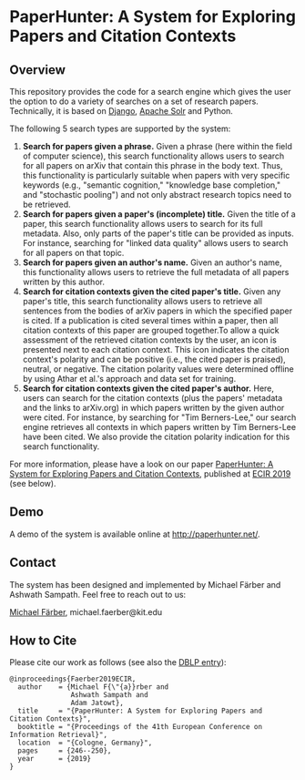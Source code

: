 # PaperHunter: A System for Exploring Papers and Citation Contexts

## Overview
This repository provides the code for a search engine which gives the user the option to do a variety of searches on a set of research papers. Technically, it is based on [Django](https://www.djangoproject.com/), [Apache Solr](https://lucene.apache.org/solr/) and Python.

The following 5 search types are supported by the system:
1. __Search for papers given a phrase.__ Given a phrase (here within the field of computer science), this search functionality allows users to search for all papers on arXiv that contain this phrase in the body text. Thus, this functionality is particularly suitable when papers with very specific keywords (e.g., "semantic cognition," "knowledge base completion," and "stochastic pooling") and not only abstract research topics need to be retrieved. 
2. __Search for papers given a paper's (incomplete) title.__ Given the title of a paper, this search functionality allows users to search for its full metadata. Also, only parts of the paper's title can be provided as inputs. For instance, searching for "linked data quality" allows users to search for all papers on that topic. 
3. __Search for papers given an author's name.__ Given an author's name, this functionality allows users to retrieve the full metadata of all papers written by this author.
4. __Search for citation contexts given the cited paper's title.__ Given any paper's title, this search functionality allows users to retrieve all sentences from the bodies of arXiv papers in which the specified paper is cited. If a publication is cited several times within a paper, then all citation contexts of this paper are grouped together.To allow a quick assessment of the retrieved citation contexts by the user, an icon is presented next to each citation context. This icon indicates the citation context's polarity and can be positive (i.e., the cited paper is praised), neutral, or negative. The citation polarity values were determined offline by using Athar et al.'s approach and data set for training. 
5. __Search for citation contexts given the cited paper's author.__ Here, users can search for the citation contexts (plus the papers' metadata and the links to arXiv.org) in which papers written by the given author were cited. For instance, by searching for "Tim Berners-Lee," our search engine retrieves all contexts in which papers written by Tim Berners-Lee have been cited. We also provide the citation polarity indication for this search functionality. 

For more information, please have a look on our paper [PaperHunter: A System for Exploring Papers and Citation Contexts](README.md#how-to-cite), published at [ECIR 2019](http://ecir2019.org/) (see below).

## Demo 
A demo of the system is available online at http://paperhunter.net/.

## Contact
The system has been designed and implemented by Michael Färber and Ashwath Sampath. Feel free to reach out to us:

[Michael Färber](https://sites.google.com/view/michaelfaerber), michael.faerber@kit&#46;edu

## How to Cite
Please cite our work as follows (see also the [DBLP entry](https://dblp.org/rec/bibtex/conf/ecir/FarberSJ19)):
```
@inproceedings{Faerber2019ECIR,
  author    = {Michael F{\"{a}}rber and
               Ashwath Sampath and
               Adam Jatowt},
  title     = "{PaperHunter: A System for Exploring Papers and Citation Contexts}",
  booktitle = "{Proceedings of the 41th European Conference on Information Retrieval}",
  location  = "{Cologne, Germany}",
  pages     = {246--250},
  year      = {2019}
}
```
